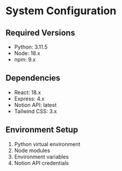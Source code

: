 # System Configuration

## Required Versions
- Python: 3.11.5
- Node: 18.x
- npm: 9.x

## Dependencies
- React: 18.x
- Express: 4.x
- Notion API: latest
- Tailwind CSS: 3.x

## Environment Setup
1. Python virtual environment
2. Node modules
3. Environment variables
4. Notion API credentials